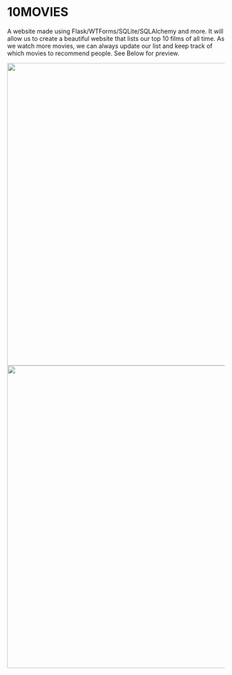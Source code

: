 # 10MOVIES
A website made using Flask/WTForms/SQLite/SQLAlchemy and more. It will allow us to create a beautiful website that lists our top 10 films of all time. As we watch more movies, we can always update our list and keep track of which movies to recommend people. See Below for preview.

<img src="gifs/ezgif.com-optimize-2.gif" 
         height="700"
         width="1205"/>
<img src="gifs/ezgif.com-optimize.gif" 
         height="700"
         width="1205"/>
